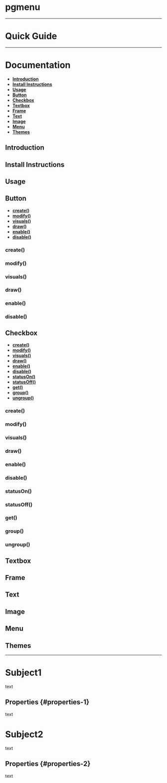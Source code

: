 # pgmenu

---

# Quick Guide

---

# Documentation

- **[Introduction](#introduction)**
- **[Install Instructions](#install-instructions)**
- **[Usage](#usage)**
- **[Button](#button)**
- **[Checkbox](#checkbox)**
- **[Textbox](#textbox)**
- **[Frame](#frame)**
- **[Text](#text)**
- **[Image](#image)**
- **[Menu](#menu)**
- **[Themes](#themes)**

## Introduction

## Install Instructions

## Usage

## Button

- **[create()](#create--)**
- **[modify()](#modify--)**
- **[visuals()](#visuals--)**
- **[draw()](#draw--)**
- **[enable()](#enable--)**
- **[disable()](#disable--)**

### create()

### modify()

### visuals()

### draw()

### enable()

### disable()

## Checkbox

- **[create()](#create---1)**
- **[modify()](#modify---1)**
- **[visuals()](#visuals---1)**
- **[draw()](#draw---1)**
- **[enable()](#enable---1)**
- **[disable()](#disable---1)**
- **[statusOn()](#statuson--)**
- **[statusOff()](#statusoff--)**
- **[get()](#get--)**
- **[group()](#group--)**
- **[ungroup()](#ungroup--)**

### create()

### modify()

### visuals()

### draw()

### enable()

### disable()

### statusOn()

### statusOff()

### get()

### group()

### ungroup()

## Textbox

## Frame

## Text

## Image

## Menu

## Themes

---

# Subject1

text

## Properties {#properties-1}

text

# Subject2

text

## Properties {#properties-2}

text